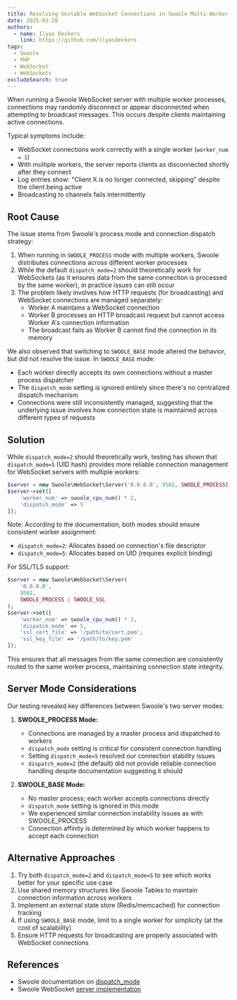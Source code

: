 ```yaml
---
title: Resolving Unstable WebSocket Connections in Swoole Multi-Worker Environments
date: 2025-03-20
authors:
  - name: Ilyas Deckers
    link: https://github.com/ilyasdeckers
tags:
  - Swoole
  - PHP
  - WebSocket
  - WebSockets
excludeSearch: true
---
```


When running a Swoole WebSocket server with multiple worker processes, connections may randomly disconnect or appear 
disconnected when attempting to broadcast messages. This occurs despite clients maintaining active connections.

Typical symptoms include:
- WebSocket connections work correctly with a single worker (`worker_num = 1`)
- With multiple workers, the server reports clients as disconnected shortly after they connect
- Log entries show: "Client X is no longer connected, skipping" despite the client being active
- Broadcasting to channels fails intermittently

## Root Cause

The issue stems from Swoole's process mode and connection dispatch strategy:

1. When running in `SWOOLE_PROCESS` mode with multiple workers, Swoole distributes connections across different worker processes
2. While the default `dispatch_mode=2` should theoretically work for WebSockets (as it ensures data from the same connection is processed by the same worker), in practice issues can still occur
3. The problem likely involves how HTTP requests (for broadcasting) and WebSocket connections are managed separately:
    - Worker A maintains a WebSocket connection
    - Worker B processes an HTTP broadcast request but cannot access Worker A's connection information
    - The broadcast fails as Worker B cannot find the connection in its memory

We also observed that switching to `SWOOLE_BASE` mode altered the behavior, but did not resolve the issue. In `SWOOLE_BASE` mode:
- Each worker directly accepts its own connections without a master process dispatcher
- The `dispatch_mode` setting is ignored entirely since there's no centralized dispatch mechanism
- Connections were still inconsistently managed, suggesting that the underlying issue involves how connection state is maintained across different types of requests

## Solution

While `dispatch_mode=2` should theoretically work, testing has shown that `dispatch_mode=5` (UID hash) provides more reliable connection management for WebSocket servers with multiple workers:

```php
$server = new Swoole\WebSocket\Server('0.0.0.0', 9502, SWOOLE_PROCESS);
$server->set([
    'worker_num' => swoole_cpu_num() * 2,
    'dispatch_mode' => 5
]);
```

Note: According to the documentation, both modes should ensure consistent worker assignment:
- `dispatch_mode=2`: Allocates based on connection's file descriptor
- `dispatch_mode=5`: Allocates based on UID (requires explicit binding)

For SSL/TLS support:

```php
$server = new Swoole\WebSocket\Server(
    '0.0.0.0', 
    9502, 
    SWOOLE_PROCESS | SWOOLE_SSL
);
$server->set([
    'worker_num' => swoole_cpu_num() * 2,
    'dispatch_mode' => 5,
    'ssl_cert_file' => '/path/to/cert.pem',
    'ssl_key_file' => '/path/to/key.pem'
]);
```

This ensures that all messages from the same connection are consistently routed to the same worker process, maintaining connection state integrity.

## Server Mode Considerations

Our testing revealed key differences between Swoole's two server modes:

1. **SWOOLE_PROCESS Mode:**
    - Connections are managed by a master process and dispatched to workers
    - `dispatch_mode` setting is critical for consistent connection handling
    - Setting `dispatch_mode=5` resolved our connection stability issues
    - `dispatch_mode=2` (the default) did not provide reliable connection handling despite documentation suggesting it should

2. **SWOOLE_BASE Mode:**
    - No master process; each worker accepts connections directly
    - `dispatch_mode` setting is ignored in this mode
    - We experienced similar connection instability issues as with SWOOLE_PROCESS
    - Connection affinity is determined by which worker happens to accept each connection

## Alternative Approaches

1. Try both `dispatch_mode=2` and `dispatch_mode=5` to see which works better for your specific use case
2. Use shared memory structures like Swoole Tables to maintain connection information across workers
3. Implement an external state store (Redis/memcached) for connection tracking
4. If using `SWOOLE_BASE` mode, limit to a single worker for simplicity (at the cost of scalability)
5. Ensure HTTP requests for broadcasting are properly associated with WebSocket connections

## References

- Swoole documentation on [dispatch_mode](https://openswoole.com/docs/modules/swoole-server-doc)
- Swoole WebSocket [server implementation](https://openswoole.com/docs/modules/swoole-websocket-server-doc)